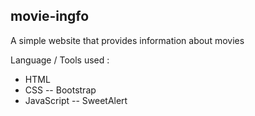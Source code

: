 ## movie-ingfo
A simple website that provides information about movies

Language / Tools used :
- HTML
- CSS
-- Bootstrap
- JavaScript
-- SweetAlert
